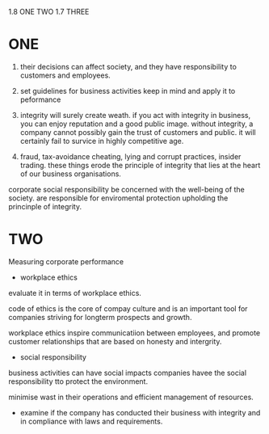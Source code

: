 1.8 ONE TWO 1.7 THREE

# ONE 
1. their decisions can affect society, and they have responsibility to customers and employees.

2. set guidelines for business activities
keep in mind and apply it to peformance

3. integrity will surely create weath. if you  act with integrity in business, you can enjoy reputation and a good public image. without integrity, a company cannot possibly gain the trust of customers and public. it will certainly fail to survice in highly competitive age.

4. fraud, tax-avoidance cheating, lying and corrupt practices, insider trading. these things erode the principle of integrity that lies at the heart of our business organisations.



corporate social responsibility
be concerned with the well-being of the society.
are responsible for enviromental protection
upholding the princinple of integrity.

# TWO

Measuring corporate performance
- workplace ethics

evaluate it in terms of workplace ethics.

code of ethics is the core of compay culture
and is an important tool for companies striving for longterm prospects and growth.

workplace ethics inspire communicatiion between employees,
and promote customer relationships that are based on honesty and intergrity.

- social responsibility

business activities can have social impacts
companies havee the social responsibility tto protect the environment. 

minimise wast in their operations and efficient management of resources.

- examine if the company has conducted their business with integrity and in compliance with laws and requirements.
